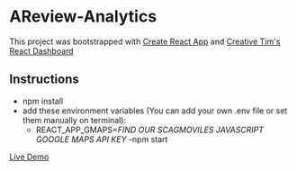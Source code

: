 # AReview-Analytics

This project was bootstrapped with [Create React App](https://github.com/facebookincubator/create-react-app) and [Creative Tim's React Dashboard](https://www.creative-tim.com/product/material-dashboard-react#)

## Instructions
- npm install
- add these environment variables (You can add your own .env file or set them manually on terminal):
  - REACT_APP_GMAPS=*FIND OUR SCAGMOVILES JAVASCRIPT GOOGLE MAPS API KEY*
-npm start

[Live Demo](http://areview-analytics.herokuapp.com)
